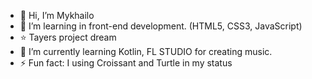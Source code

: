 - 👋 Hi, I’m Mykhailo
- 👀 I’m learning in front-end development. (HTML5, CSS3, JavaScript)
- ⭐ Tayers project dream
- 🌱 I’m currently learning Kotlin, FL STUDIO for creating music.
- ⚡ Fun fact: I using Croissant and Turtle in my status

<!---
mykhailokhl/mykhailokhl is a ✨ special ✨ repository because its `README.md` (this file) appears on your GitHub profile.
You can click the Preview link to take a look at your changes.
--->
